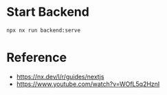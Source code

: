 
# Start Backend

```
npx nx run backend:serve
```

# Reference

* https://nx.dev/l/r/guides/nextjs
* https://www.youtube.com/watch?v=WOfL5q2HznI
